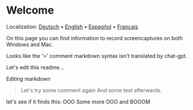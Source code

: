 # Welcome
Localization: [Deutsch](https://ewildingli.github.io/Global-Instructor-Guidelines/DE/) • [English](https://ewildingli.github.io/Global-Instructor-Guidelines/) • [Espagñol](https://ewildingli.github.io/Global-Instructor-Guidelines/ES/) • [Français](https://ewildingli.github.io/Global-Instructor-Guidelines/FR/)

On this page you can find information to record screencaptures on both Windows and Mac.

Looks like the '>' comment markdown syntax isn't translated by chat-gpt.

Let's edit this readme...

Editing markdown

> Let's try some comment again
And some text afterwards.

let's see if it finds this: OOO
Some more OOO and BOOOM
